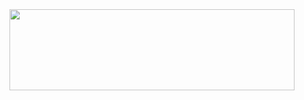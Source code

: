 <a href="https://github.com/dreadl0ck/netcap">
  <img src="graphics/netcap.svg" width="100%" height="144">
</a>

